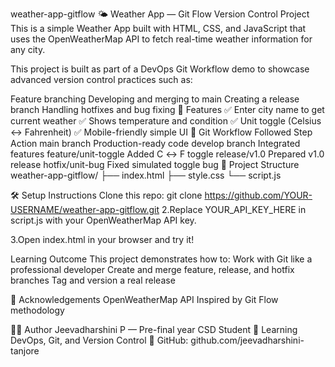 weather-app-gitflow
🌤️ Weather App — Git Flow Version Control Project
This is a simple Weather App built with HTML, CSS, and JavaScript that uses the OpenWeatherMap API to fetch real-time weather information for any city.

This project is built as part of a DevOps Git Workflow demo to showcase advanced version control practices such as:

Feature branching
Developing and merging to main
Creating a release branch
Handling hotfixes and bug fixing
🚀 Features
✅ Enter city name to get current weather
✅ Shows temperature and condition
✅ Unit toggle (Celsius ↔ Fahrenheit)
✅ Mobile-friendly simple UI
🧪 Git Workflow Followed
Step	Action
main branch	Production-ready code
develop branch	Integrated features
feature/unit-toggle	Added C ↔ F toggle
release/v1.0	Prepared v1.0 release
hotfix/unit-bug	Fixed simulated toggle bug
📁 Project Structure
weather-app-gitflow/ ├── index.html ├── style.css └── script.js

🛠️ Setup Instructions
Clone this repo:
git clone https://github.com/YOUR-USERNAME/weather-app-gitflow.git
2.Replace YOUR_API_KEY_HERE in script.js with your OpenWeatherMap API key.

3.Open index.html in your browser and try it!


Learning Outcome This project demonstrates how to: Work with Git like a professional developer Create and merge feature, release, and hotfix branches Tag and version a real release

🙌 Acknowledgements OpenWeatherMap API Inspired by Git Flow methodology

👨‍💻 Author Jeevadharshini P — Pre-final year CSD Student 📘 Learning DevOps, Git, and Version Control 🔗 GitHub: github.com/jeevadharshini-tanjore
